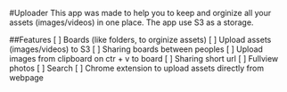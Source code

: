 #Uploader
This app was made to help you to keep and orginize all your assets (images/videos) in one place. The app use S3 as a storage.

##Features
[ ] Boards (like folders, to orginize assets)
[ ] Upload assets (images/videos) to S3
[ ] Sharing boards between peoples
[ ] Upload images from clipboard on ctr + v to board
[ ] Sharing short url
[ ] Fullview photos
[ ] Search
[ ] Chrome extension to upload assets directly from webpage